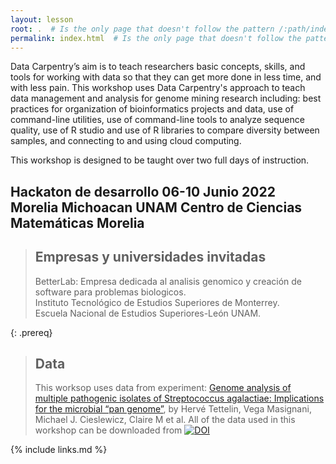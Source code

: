 ```yaml
---
layout: lesson
root: .  # Is the only page that doesn't follow the pattern /:path/index.html
permalink: index.html  # Is the only page that doesn't follow the pattern /:path/index.html
---
```

Data Carpentry’s aim is to teach researchers basic concepts, skills, and tools 
for working
with data so that they can get more done in less time, and with less pain. This workshop uses 
Data Carpentry's approach to
teach data management and analysis for genome mining research including: 
best practices for organization of bioinformatics projects and data, use
of command-line utilities, use of command-line tools to analyze sequence quality, 
use of R studio and use of R libraries to compare diversity between samples, 
and connecting to and using cloud computing. 

This workshop is designed to be taught over two full days of instruction.

<h2> Hackaton de desarrollo 06-10 Junio 2022 Morelia Michoacan UNAM Centro de Ciencias Matemáticas Morelia</h2>

> ## Empresas y universidades invitadas
> 
> BetterLab: Empresa dedicada al analisis genomico y creación de software para problemas biologicos.   
> Instituto Tecnológico de Estudios Superiores de Monterrey.  
> Escuela Nacional de Estudios Superiores-León UNAM.
> 
{: .prereq}

> ## Data
> 
> This worksop uses data from experiment: [Genome analysis of multiple pathogenic
> isolates of Streptococcus agalactiae: Implications for the microbial “pan
> genome”](https://www.pnas.org/doi/10.1073/pnas.0506758102), by Hervé Tettelin,
> Vega Masignani, Michael J. Cieslewicz, Claire M et al.
> All of the data used in this workshop can be downloaded from
> [![DOI](https://zenodo.org/record/6595388#.YpU9uu5BzIV)](https://zenodo.org/record/6595388#.YpU9uu5BzIV)



{% include links.md %}

